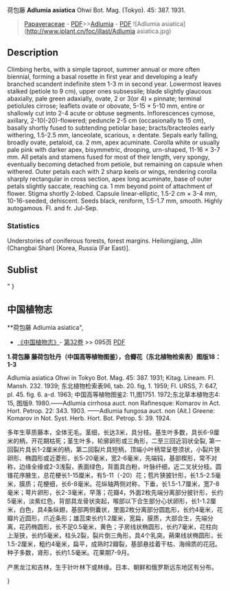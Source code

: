 荷包藤 **Adlumia asiatica** Ohwi Bot. Mag. (Tokyo). 45: 387. 1931.

> [Papaveraceae](http://www.iplant.cn/info/Papaveraceae?t=foc) - [PDF](http://www.iplant.cn/foc/pdf/Papaveraceae.pdf)>>[Adlumia](Adlumia-荷包藤属.md) - [PDF](http://www.iplant.cn/foc/pdf/Adlumia.pdf)
![Adlumia asiatica](http://www.iplant.cn/foc/illast/Adlumia asiatica.jpg)

## Description

Climbing herbs, with a simple taproot, summer annual or more often biennial, forming a basal rosette in first year and developing a leafy branched scandent indefinite stem 1-3 m in second year. Lowermost leaves stalked (petiole to 9 cm), upper ones subsessile; blade slightly glaucous abaxially, pale green adaxially, ovate, 2 or 3(or 4) × pinnate; terminal petiolules cirrose; leaflets ovate or obovate, 5-15 × 5-10 mm, entire or shallowly cut into 2-4 acute or obtuse segments. Inflorescences cymose, axillary, 2-10(-20)-flowered; peduncle 2-5 cm (occasionally to 15 cm), basally shortly fused to subtending petiolar base; bracts/bracteoles early withering, 1.5-2.5 mm, lanceolate, scarious, ± dentate. Sepals early falling, broadly ovate, petaloid, ca. 2 mm, apex acuminate. Corolla white or usually pale pink with darker apex, bisymmetric, drooping, urn-shaped, 11-16 × 3-7 mm. All petals and stamens fused for most of their length, very spongy, eventually becoming detached from petiole, but remaining on capsule when withered. Outer petals each with 2 sharp keels or wings, rendering corolla sharply rectangular in cross section, apex long acuminate, base of outer petals slightly saccate, reaching ca. 1 mm beyond point of attachment of flower. Stigma shortly 2-lobed. Capsule linear-elliptic, 1.5-2 cm × 3-4 mm, 10-16-seeded, dehiscent. Seeds black, reniform, 1.5-1.7 mm, smooth. Highly autogamous. Fl. and fr. Jul-Sep.

### Statistics
Understories of coniferous forests, forest margins. Heilongjiang, Jilin (Changbai Shan) [Korea, Russia (Far East)].


## Sublist
"
}
## 中国植物志



**荷包藤 Adlumia asiatica",



* [《中国植物志》](http://www.iplant.cn/frps)- [第32卷](http://www.iplant.cn/frps/vol/32) >> 095页 [PDF](http://www.iplant.cn/frps/pdf/32/095.pdf)


**1.荷包藤 藤荷包牡丹（中国高等植物图鉴），合瓣花（东北植物检索表）图版18：1-3**

Adlumia asiatica Ohwi in Tokyo Bot. Mag. 45: 387. 1931; Kitag. Lineam. Fl. Mansh. 232. 1939; 东北植物检索表96, tab. 20. fig, 1. 1959; Fl. URSS, 7: 647, pl. 45. fig. 6. a-d. 1963; 中国高等植物图鉴2: 11,图1751. 1972;东北草本植物志4: 15, 图版9. 1980.——Adlumia cirrhosa auct. non Rafinesque: Komarov in Act. Hort. Petrop. 22: 343. 1903. ——Adlumia fungosa auct. non (Ait.) Greene: Komarov in Not. Syst. Herb. Hort. Bot. Petrop. 5: 39. 1924.

多年生草质藤本，全体无毛。茎细，长达3米，具分枝。基生叶多数，具长6-9厘米的柄，开花期枯死；茎生叶多，轮廓卵形或三角形，二至三回近羽状全裂, 第一回裂片具长1-2厘米的柄，第二回裂片具短柄，顶端小叶柄常呈卷须状，小裂片狭卵形、椭圆形或近菱形，长5-20毫米，宽2-6毫米，先端钝，基部楔形，常不对称，边缘全缘或2-3浅裂，表面绿色，背面具白粉，叶脉纤细，近二叉状分枝。圆锥花序腋生，总花梗长1-15厘米，有5-11（-20）花；苞片狭披针形，长1.5-2.5毫米，膜质；花梗细，长6-8毫米。花纵轴两侧对称，下垂，长1.5-1.7厘米，宽7-8毫米；萼片卵形，长2-3毫米，早落；花瓣4，外面2枚先端分离部分披针形，长约5毫米，淡紫红色，背部具龙骨状突起，喉部以下合生部分心状卵形，长1-1.2厘米，白色，具4条纵翅，基部两侧囊状，里面2枚分离部分圆匙形，长约4毫米，花瓣片近圆形，爪近条形；雄蕊束长约1.2厘米，宽扁，膜质，大部合生，先端分离，花药椭圆形，长不足0.5毫米，黄色；子房线状椭圆形，长约7毫米，花柱向上渐狭，长约5毫米，柱头2裂，裂片倒三角形，具4个乳突。蒴果线状椭圆形，长1.5-2厘米，粗约4毫米，扁平，成熟时2瓣裂，基部悬挂着干枯、海绵质的花冠。种子多数，肾形，长约1.5毫米。花果期7-9月。

产黑龙江和吉林，生于针叶林下或林缘。日本、朝鲜和俄罗斯远东地区有分布。



}